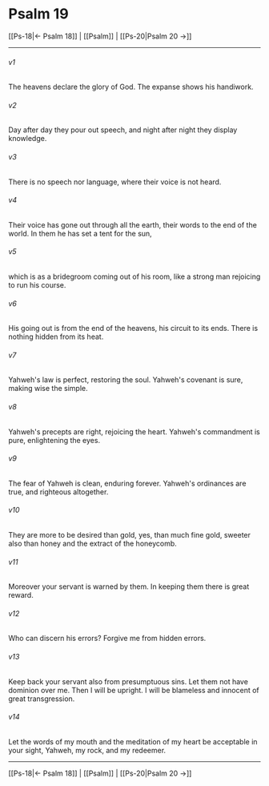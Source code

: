 # Psalm 19

[[Ps-18|← Psalm 18]] | [[Psalm]] | [[Ps-20|Psalm 20 →]]
***



###### v1 
The heavens declare the glory of God. The expanse shows his handiwork. 

###### v2 
Day after day they pour out speech, and night after night they display knowledge. 

###### v3 
There is no speech nor language, where their voice is not heard. 

###### v4 
Their voice has gone out through all the earth, their words to the end of the world. In them he has set a tent for the sun, 

###### v5 
which is as a bridegroom coming out of his room, like a strong man rejoicing to run his course. 

###### v6 
His going out is from the end of the heavens, his circuit to its ends. There is nothing hidden from its heat. 

###### v7 
Yahweh's law is perfect, restoring the soul. Yahweh's covenant is sure, making wise the simple. 

###### v8 
Yahweh's precepts are right, rejoicing the heart. Yahweh's commandment is pure, enlightening the eyes. 

###### v9 
The fear of Yahweh is clean, enduring forever. Yahweh's ordinances are true, and righteous altogether. 

###### v10 
They are more to be desired than gold, yes, than much fine gold, sweeter also than honey and the extract of the honeycomb. 

###### v11 
Moreover your servant is warned by them. In keeping them there is great reward. 

###### v12 
Who can discern his errors? Forgive me from hidden errors. 

###### v13 
Keep back your servant also from presumptuous sins. Let them not have dominion over me. Then I will be upright. I will be blameless and innocent of great transgression. 

###### v14 
Let the words of my mouth and the meditation of my heart be acceptable in your sight, Yahweh, my rock, and my redeemer.

***
[[Ps-18|← Psalm 18]] | [[Psalm]] | [[Ps-20|Psalm 20 →]]
